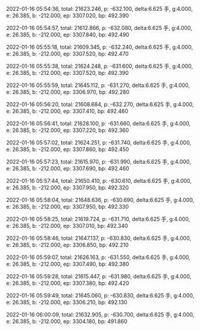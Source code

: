 2022-01-16 05:54:36, total: 21623.246, p: -632.100, delta:6.625 手, g:4.000, e: 26.385, b: -212.000, ep: 3307.020, bp: 492.390

2022-01-16 05:54:57, total: 21612.866, p: -632.080, delta:6.625 手, g:4.000, e: 26.385, b: -212.000, ep: 3307.840, bp: 492.490

2022-01-16 05:55:18, total: 21609.345, p: -632.240, delta:6.625 手, g:4.000, e: 26.385, b: -212.000, ep: 3307.520, bp: 492.470

2022-01-16 05:55:38, total: 21624.248, p: -631.600, delta:6.625 手, g:4.000, e: 26.385, b: -212.000, ep: 3307.520, bp: 492.390

2022-01-16 05:55:59, total: 21645.112, p: -631.270, delta:6.625 手, g:4.000, e: 26.385, b: -212.000, ep: 3306.970, bp: 492.280

2022-01-16 05:56:20, total: 21608.684, p: -632.270, delta:6.625 手, g:4.000, e: 26.385, b: -212.000, ep: 3307.410, bp: 492.460

2022-01-16 05:56:41, total: 21628.100, p: -631.660, delta:6.625 手, g:4.000, e: 26.385, b: -212.000, ep: 3307.220, bp: 492.360

2022-01-16 05:57:02, total: 21624.251, p: -631.740, delta:6.625 手, g:4.000, e: 26.385, b: -212.000, ep: 3307.860, bp: 492.450

2022-01-16 05:57:23, total: 21615.970, p: -631.990, delta:6.625 手, g:4.000, e: 26.385, b: -212.000, ep: 3307.690, bp: 492.460

2022-01-16 05:57:44, total: 21650.410, p: -630.610, delta:6.625 手, g:4.000, e: 26.385, b: -212.000, ep: 3307.950, bp: 492.320

2022-01-16 05:58:04, total: 21648.636, p: -630.690, delta:6.625 手, g:4.000, e: 26.385, b: -212.000, ep: 3307.950, bp: 492.330

2022-01-16 05:58:25, total: 21619.724, p: -631.710, delta:6.625 手, g:4.000, e: 26.385, b: -212.000, ep: 3307.010, bp: 492.340

2022-01-16 05:58:46, total: 21647.137, p: -630.830, delta:6.625 手, g:4.000, e: 26.385, b: -212.000, ep: 3306.850, bp: 492.210

2022-01-16 05:59:07, total: 21626.163, p: -631.550, delta:6.625 手, g:4.000, e: 26.385, b: -212.000, ep: 3307.490, bp: 492.380

2022-01-16 05:59:28, total: 21615.447, p: -631.980, delta:6.625 手, g:4.000, e: 26.385, b: -212.000, ep: 3307.380, bp: 492.420

2022-01-16 05:59:49, total: 21645.060, p: -630.830, delta:6.625 手, g:4.000, e: 26.385, b: -212.000, ep: 3306.210, bp: 492.130

2022-01-16 06:00:09, total: 21632.905, p: -630.700, delta:6.625 手, g:4.000, e: 26.385, b: -212.000, ep: 3304.180, bp: 491.860